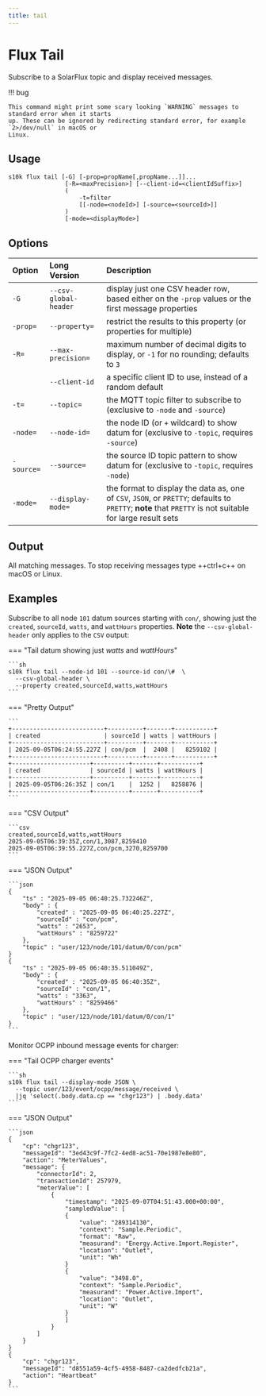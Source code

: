 ```yaml
---
title: tail
---
```

# Flux Tail

Subscribe to a SolarFlux topic and display received messages.

!!! bug

	This command might print some scary looking `WARNING` messages to standard error when it starts
	up. These can be ignored by redirecting standard error, for example `2>/dev/null` in macOS or
	Linux.

## Usage

```
s10k flux tail [-G] [-prop=propName[,propName...]]...
				[-R=<maxPrecision>] [--client-id=<clientIdSuffix>]
				(
					-t=filter
					[[-node=<nodeId>] [-source=<sourceId>]]
				)
				[-mode=<displayMode>]
```

## Options

<div markdown="1" class="options-explicit-col-widths">

| Option | Long Version | Description |
|:-------|:-------------|:------------|
| `-G` | `--csv-global-header` | display just one CSV header row, based either on the `-prop` values or the first message properties |
| `-prop=` | `--property=` | restrict the results to this property (or properties for multiple) |
| `-R=` | `--max-precision=` |  maximum number of decimal digits to display, or `-1` for no rounding; defaults to `3` |
|  | `--client-id` | a specific client ID to use, instead of a random default |
| `-t=` | `--topic=` | the MQTT topic filter to subscribe to (exclusive to `-node` and `-source`) |
| `-node=` | `--node-id=` | the node ID (or `+` wildcard) to show datum for (exclusive to `-topic`, requires `-source`) |
| `-source=` | `--source=` | the source ID topic pattern to show datum for (exclusive to `-topic`, requires `-node`) |
| `-mode=` | `--display-mode=` | the format to display the data as, one of `CSV`, `JSON`, or `PRETTY`; defaults to `PRETTY`; **note** that `PRETTY` is not suitable for large result sets |

</div>

## Output

All matching messages. To stop receiving messages type ++ctrl+c++ on macOS or Linux.

## Examples

Subscribe to all node `101` datum sources starting with `con/`, showing just the `created`,
`sourceId`, `watts`, and `wattHours` properties. **Note** the `--csv-global-header` only
applies to the `CSV` output:


=== "Tail datum showing just _watts_ and _wattHours_"

	```sh
	s10k flux tail --node-id 101 --source-id con/\#  \
	  --csv-global-header \
	  --property created,sourceId,watts,wattHours
	```

=== "Pretty Output"

	```
	+--------------------------+----------+-------+-----------+
	| created                  | sourceId | watts | wattHours |
	+--------------------------+----------+-------+-----------+
	| 2025-09-05T06:24:55.227Z | con/pcm  |  2408 |   8259102 |
	+--------------------------+----------+-------+-----------+
	+----------------------+----------+-------+-----------+
	| created              | sourceId | watts | wattHours |
	+----------------------+----------+-------+-----------+
	| 2025-09-05T06:26:35Z | con/1    |  1252 |   8258876 |
	+----------------------+----------+-------+-----------+
	```

=== "CSV Output"


	```csv
	created,sourceId,watts,wattHours
	2025-09-05T06:39:35Z,con/1,3087,8259410
	2025-09-05T06:39:55.227Z,con/pcm,3270,8259700
	```

=== "JSON Output"

	```json
	{
		"ts" : "2025-09-05 06:40:25.732246Z",
		"body" : {
			"created" : "2025-09-05 06:40:25.227Z",
			"sourceId" : "con/pcm",
			"watts" : "2653",
			"wattHours" : "8259722"
		},
		"topic" : "user/123/node/101/datum/0/con/pcm"
	}
	{
		"ts" : "2025-09-05 06:40:35.511049Z",
		"body" : {
			"created" : "2025-09-05 06:40:35Z",
			"sourceId" : "con/1",
			"watts" : "3363",
			"wattHours" : "8259466"
		},
		"topic" : "user/123/node/101/datum/0/con/1"
	}
	```

Monitor OCPP inbound message events for charger:

=== "Tail OCPP charger events"

	```sh
	s10k flux tail --display-mode JSON \
	  --topic user/123/event/ocpp/message/received \
	  |jq 'select(.body.data.cp == "chgr123") | .body.data'
	```

=== "JSON Output"

	```json
	{
		"cp": "chgr123",
		"messageId": "3ed43c9f-7fc2-4ed8-ac51-70e1987e8e80",
		"action": "MeterValues",
		"message": {
			"connectorId": 2,
			"transactionId": 257979,
			"meterValue": [
				{
					"timestamp": "2025-09-07T04:51:43.000+00:00",
					"sampledValue": [
					{
						"value": "289314130",
						"context": "Sample.Periodic",
						"format": "Raw",
						"measurand": "Energy.Active.Import.Register",
						"location": "Outlet",
						"unit": "Wh"
					}
					{
						"value": "3498.0",
						"context": "Sample.Periodic",
						"measurand": "Power.Active.Import",
						"location": "Outlet",
						"unit": "W"
					}
					]
				}
			]
		}
	}
	{
		"cp": "chgr123",
		"messageId": "d8551a59-4cf5-4958-8487-ca2dedfcb21a",
		"action": "Heartbeat"
	}
	```
